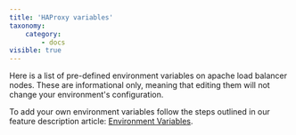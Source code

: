 ```yaml
---
title: 'HAProxy variables'
taxonomy:
    category:
        - docs
visible: true
---
```


Here is a list of pre-defined environment variables on apache load balancer nodes. These are informational only, meaning that editing them will not change your environment's configuration.

To add your own environment variables follow the steps outlined in our feature description article: [Environment Variables](/features/environment-variables).



